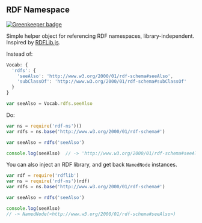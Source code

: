 ## RDF Namespace

[![Greenkeeper badge](https://badges.greenkeeper.io/dmitrizagidulin/rdf-ns.svg)](https://greenkeeper.io/)

Simple helper object for referencing RDF namespaces, library-independent.
Inspired by [RDFLib.js](https://github.com/linkeddata/rdflib.js/).

Instead of:

```javascript
Vocab: {
  'rdfs': {
    'seeAlso': 'http://www.w3.org/2000/01/rdf-schema#seeAlso',
    'subClassOf': 'http://www.w3.org/2000/01/rdf-schema#subClassOf'
  }
}

var seeAlso = Vocab.rdfs.seeAlso
```

Do:

```js
var ns = require('rdf-ns')()
var rdfs = ns.base('http://www.w3.org/2000/01/rdf-schema#')

var seeAlso = rdfs('seeAlso')

console.log(seeAlso)  // -> 'http://www.w3.org/2000/01/rdf-schema#seeAlso'
```

You can also inject an RDF library, and get back `NamedNode` instances.

```js
var rdf = require('rdflib')
var ns = require('rdf-ns')(rdf)
var rdfs = ns.base('http://www.w3.org/2000/01/rdf-schema#')

var seeAlso = rdfs('seeAlso')

console.log(seeAlso)  
// -> NamedNode(<http://www.w3.org/2000/01/rdf-schema#seeAlso>)
```
